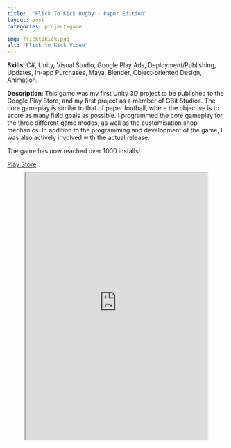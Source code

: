 ```yaml
---
title:  "Flick To Kick Rugby - Paper Edition"
layout: post
categories: project-game

img: flicktokick.png
alt: "Flick to Kick Video"
---
```


**Skills**: C#, Unity, Visual Studio, Google Play Ads, Deployment/Publishing, Updates, In-app Purchases, Maya, Blender, Object-oriented Design, Animation.


**Description**: This game was my first Unity 3D project to be published to the Google Play Store, and my first project as a member of GBit Studios. The core gameplay is similar to that of paper football, where the objective is to score as many field goals as possible. I programmed the core gameplay for the three different game modes, as well as the customisation shop mechanics. In addition to the programming and development of the game, I was also actively involved with the actual release.

The game has now reached over 1000 installs!

<div class="button-container" style="margin-bottom:10px;justify-content:center">
  <div class="more"><a href="https://play.google.com/store/apps/details?id=com.GBit.FlickToKickRugby&hl=en_IN">Play Store</a></div>
</div>

<div style="display:flex;justify-content:center;margin-top:10px">
  <iframe width="420" height="615"
  src="https://www.youtube.com/embed/6lPJzs_J2NY">
  </iframe>
</div>





